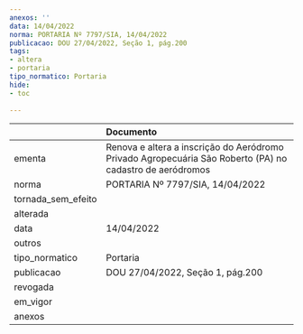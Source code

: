 ```yaml
---
anexos: ''
data: 14/04/2022
norma: PORTARIA Nº 7797/SIA, 14/04/2022
publicacao: DOU 27/04/2022, Seção 1, pág.200
tags:
- altera
- portaria
tipo_normatico: Portaria
hide: 
- toc 
 
---
```


|                    | Documento                                                                                                |
|:-------------------|:---------------------------------------------------------------------------------------------------------|
| ementa             | Renova e altera a inscrição do Aeródromo Privado Agropecuária São Roberto (PA) no cadastro de aeródromos |
| norma              | PORTARIA Nº 7797/SIA, 14/04/2022                                                                         |
| tornada_sem_efeito |                                                                                                          |
| alterada           |                                                                                                          |
| data               | 14/04/2022                                                                                               |
| outros             |                                                                                                          |
| tipo_normatico     | Portaria                                                                                                 |
| publicacao         | DOU 27/04/2022, Seção 1, pág.200                                                                         |
| revogada           |                                                                                                          |
| em_vigor           |                                                                                                          |
| anexos             |                                                                                                          |